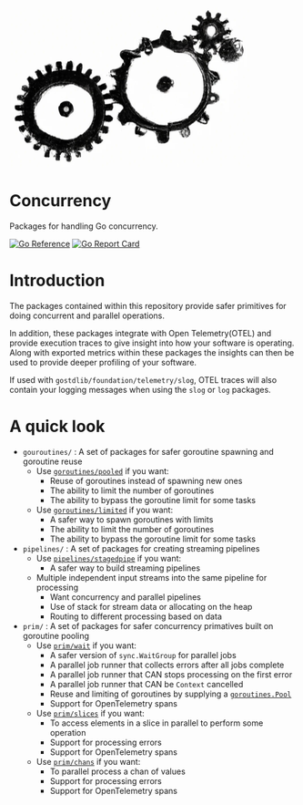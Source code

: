 <img src="./gears.jpg"  width="424" height="280">

# Concurrency
Packages for handling Go concurrency.

[![Go Reference](https://pkg.go.dev/badge/github.com/gostdlib/concurrency/concurrency.svg)](https://pkg.go.dev/github.com/gostdlib/concurrency/)
[![Go Report Card](https://goreportcard.com/badge/github.com/gostdlib/concurrency)](https://goreportcard.com/report/github.com/gostdlib/concurrency)

# Introduction

The packages contained within this repository provide safer primitives for doing concurrent and parallel operations. 

In addition, these packages integrate with Open Telemetry(OTEL) and provide execution traces to give insight into how your software is operating. Along with exported metrics within these packages the insights can then be used to provide deeper profiling of your software.  

If used with `gostdlib/foundation/telemetry/slog`, OTEL traces will also contain your logging messages when using the `slog` or `log` packages.

# A quick look
- `gouroutines/` : A set of packages for safer goroutine spawning and goroutine reuse
    - Use [`goroutines/pooled`](https://pkg.go.dev/github.com/gostdlib/concurrency/goroutines/pooled) if you want:
        - Reuse of goroutines instead of spawning new ones
        - The ability to limit the number of goroutines
        - The ability to bypass the goroutine limit for some tasks
    - Use [`goroutines/limited`](https://pkg.go.dev/github.com/gostdlib/concurrency/goroutines/limited) if you want:
        - A safer way to spawn goroutines with limits
        - The ability to limit the number of goroutines
        - The ability to bypass the goroutine limit for some tasks
- `pipelines/` : A set of packages for creating streaming pipelines
    - Use [`pipelines/stagedpipe`](https://pkg.go.dev/github.com/gostdlib/concurrency/pipelines/stagedpipe) if you want:
        - A safer way to build streaming pipelines
	- Multiple independent input streams into the same pipeline for processing
        - Want concurrency and parallel pipelines
        - Use of stack for stream data or allocating on the heap
        - Routing to different processing based on data
- `prim/` : A set of packages for safer concurrency primatives built on goroutine pooling
    - Use [`prim/wait`](https://pkg.go.dev/github.com/gostdlib/concurrency/prim/wait) if you want:
        - A safer version of `sync.WaitGroup` for parallel jobs
        - A parallel job runner that collects errors after all jobs complete
        - A parallel job runner that CAN stops processing on the first error
        - A parallel job runner that CAN be `Context` cancelled
        - Reuse and limiting of goroutines by supplying a [`goroutines.Pool`](https://pkg.go.dev/github.com/gostdlib/concurrency/goroutines/#Pool)
        - Support for OpenTelemetry spans
    - Use [`prim/slices`](https://pkg.go.dev/github.com/gostdlib/concurrency/prim/slices) if you want:
        - To access elements in a slice in parallel to perform some operation
        - Support for processing errors
        - Support for OpenTelemetry spans
    - Use [`prim/chans`](https://pkg.go.dev/github.com/gostdlib/concurrency/prim/chans) if you want:
        - To parallel process a chan of values
        - Support for processing errors
        - Support for OpenTelemetry spans
